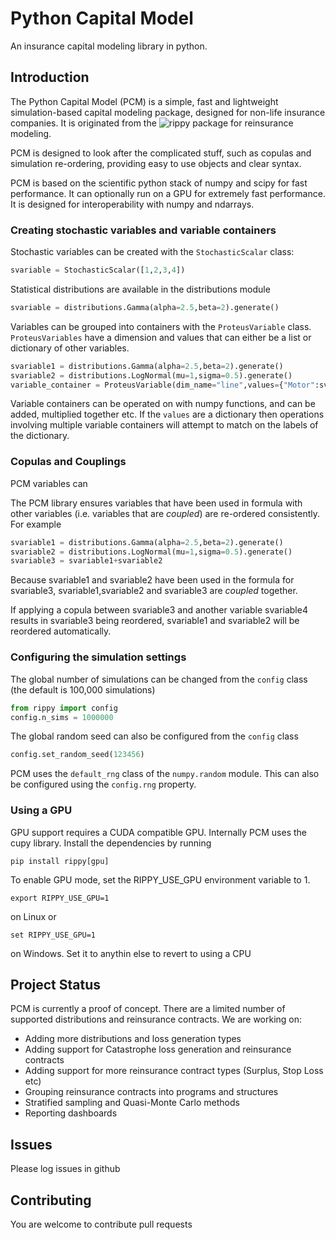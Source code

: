 # Python Capital Model

An insurance capital modeling library in python.

## Introduction

The Python Capital Model (PCM) is a simple, fast and lightweight simulation-based capital modeling package, designed for non-life insurance companies. It is originated from the ![rippy](https://github.com/pythactuary/rippy) package for reinsurance modeling.

PCM is designed to look after the complicated stuff, such as copulas and simulation re-ordering, providing easy to use objects and clear syntax. 

PCM is based on the scientific python stack of numpy and scipy for fast performance. It can optionally run on a GPU for extremely fast performance. It is designed for interoperability with numpy and ndarrays.


### Creating stochastic variables and variable containers

Stochastic variables can be created with the ```StochasticScalar``` class:

```python
svariable = StochasticScalar([1,2,3,4])
```

Statistical distributions are available in the distributions module

```python
svariable = distributions.Gamma(alpha=2.5,beta=2).generate()
```

Variables can be grouped into containers with the ```ProteusVariable``` class. ```ProteusVariables``` have a dimension and values that can either be a list or dictionary of other variables.

```python
svariable1 = distributions.Gamma(alpha=2.5,beta=2).generate()
svariable2 = distributions.LogNormal(mu=1,sigma=0.5).generate()
variable_container = ProteusVariable(dim_name="line",values={"Motor":svariable1,"Property":svariable2})
```

Variable containers can be operated on with numpy functions, and can be added, multiplied together etc. If the ```values``` are a dictionary then operations involving multiple variable containers will attempt to match on the labels of the dictionary.

### Copulas and Couplings

PCM variables can

The PCM library ensures variables that have been used in formula with other variables (i.e. variables that are *coupled*) are re-ordered consistently. For example

```python
svariable1 = distributions.Gamma(alpha=2.5,beta=2).generate()
svariable2 = distributions.LogNormal(mu=1,sigma=0.5).generate()
svariable3 = svariable1+svariable2
```
Because svariable1 and svariable2 have been used in the formula for svariable3, svariable1,svariable2 and svariable3 are *coupled* together.

If applying a copula between svariable3 and another variable svariable4 results in svariable3 being reordered, svariable1 and svariable2 will be reordered automatically.


### Configuring the simulation settings

The global number of simulations can be changed from the ```config``` class (the default is 100,000 simulations)

```python
from rippy import config
config.n_sims = 1000000
```

The global random seed can also be configured from the ```config``` class

```python
config.set_random_seed(123456)
```

PCM uses the ```default_rng``` class of the ```numpy.random``` module. This can also be configured using the ```config.rng``` property.

### Using a GPU

GPU support requires a CUDA compatible GPU. Internally PCM uses the cupy library. Install the dependencies by running

```
pip install rippy[gpu]
```

To enable GPU mode, set the RIPPY_USE_GPU environment variable to 1.
```linux
export RIPPY_USE_GPU=1
```
on Linux or
```
set RIPPY_USE_GPU=1
```
on Windows. Set it to anythin else to revert to using a CPU


## Project Status

PCM is currently a proof of concept. There are a limited number of supported distributions and reinsurance contracts. We are working on:

* Adding more distributions and loss generation types
* Adding support for Catastrophe loss generation and reinsurance contracts
* Adding support for more reinsurance contract types (Surplus, Stop Loss etc)
* Grouping reinsurance contracts into programs and structures
* Stratified sampling and Quasi-Monte Carlo methods
* Reporting dashboards

## Issues

Please log issues in github

## Contributing

You are welcome to contribute pull requests

